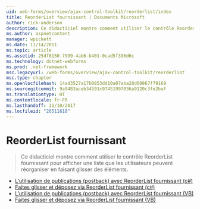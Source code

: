 ```yaml
---
uid: web-forms/overview/ajax-control-toolkit/reorderlist/index
title: ReorderList fournissant | Documents Microsoft
author: rick-anderson
description: Ce didacticiel montre comment utiliser le contrôle ReorderList fournissant pour afficher une liste que les utilisateurs peuvent réorganiser en faisant glisser des éléments.
ms.author: aspnetcontent
manager: wpickett
ms.date: 11/14/2011
ms.topic: article
ms.assetid: 25df8150-7999-4ab6-b401-0cad5f396d6c
ms.technology: dotnet-webforms
ms.prod: .net-framework
msc.legacyurl: /web-forms/overview/ajax-control-toolkit/reorderlist
msc.type: chapter
ms.openlocfilehash: 14ad3527a17b0853dd10a07aba28d60867f79169
ms.sourcegitcommit: 9a9483aceb34591c97451997036a9120c3fe2baf
ms.translationtype: HT
ms.contentlocale: fr-FR
ms.lasthandoff: 11/10/2017
ms.locfileid: "26511618"
---
```

<a name="reorderlist"></a>ReorderList fournissant
====================
> Ce didacticiel montre comment utiliser le contrôle ReorderList fournissant pour afficher une liste que les utilisateurs peuvent réorganiser en faisant glisser des éléments.


- [L’utilisation de publications (postback) avec ReorderList fournissant (c#)](using-postbacks-with-reorderlist-cs.md)
- [Faites glisser et déposez via ReorderList fournissant (c#)](drag-and-drop-via-reorderlist-cs.md)
- [L’utilisation de publications (postback) avec ReorderList fournissant (VB)](using-postbacks-with-reorderlist-vb.md)
- [Faites glisser et déposez via ReorderList fournissant (VB)](drag-and-drop-via-reorderlist-vb.md)
